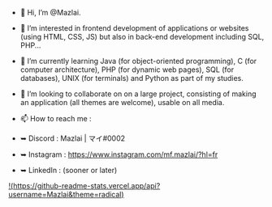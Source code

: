 - 👋 Hi, I’m @Mazlai.

- 👀 I’m interested in frontend development of applications or websites (using HTML, CSS, JS) but also in back-end development including SQL, PHP...

- 🌱 I’m currently learning Java (for object-oriented programming), C (for computer architecture), PHP (for dynamic web pages), SQL (for databases), UNIX (for terminals) and Python as part of my studies.
 
- 💞️ I’m looking to collaborate on on a large project, consisting of making an application (all themes are welcome), usable on all media.

- 📫 How to reach me :
- ➥ Discord : Mazlai | マイ#0002
- ➥ Instagram : https://www.instagram.com/mf.mazlai/?hl=fr
- ➥ LinkedIn : (sooner or later)


[!(https://github-readme-stats.vercel.app/api?username=Mazlai&theme=radical)](https://github.com/anuraghazra/github-readme-stats)
<!---
Mazlai/Mazlai is a ✨ special ✨ repository because its `README.md` (this file) appears on your GitHub profile.
You can click the Preview link to take a look at your changes.
--->
